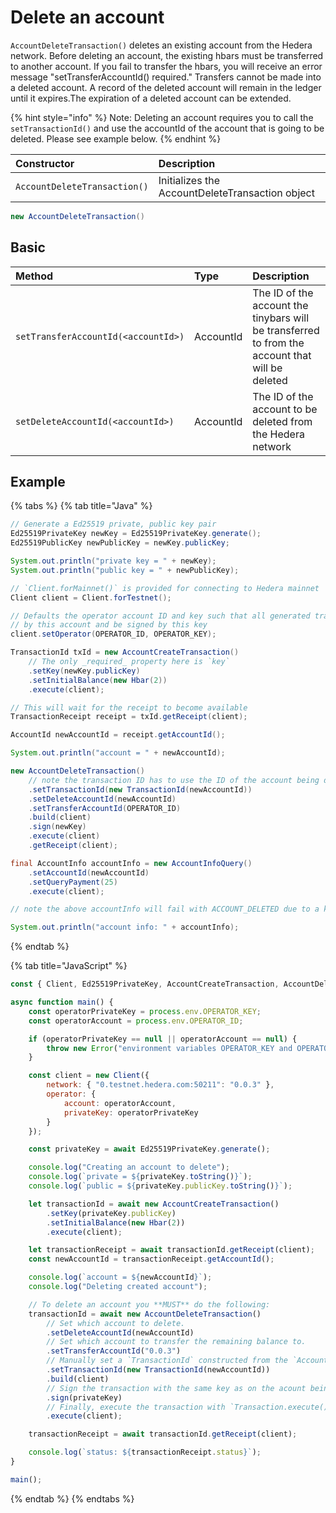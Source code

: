 # Delete an account

`AccountDeleteTransaction()` deletes an existing account from the Hedera network. Before deleting an account, the existing hbars must be transferred to another account. If you fail to transfer the hbars, you will receive an error message "setTransferAccountId\(\) required." Transfers cannot be made into a deleted account. A record of the deleted account will remain in the ledger until it expires.The expiration of a deleted account can be extended. 

{% hint style="info" %}
Note: Deleting an account requires you to call the `setTransactionId()` and use the accountId of the account that is going to be deleted. Please see example below. 
{% endhint %}

| Constructor | Description |
| :--- | :--- |
| `AccountDeleteTransaction()` | Initializes the AccountDeleteTransaction object |

```java
new AccountDeleteTransaction()
```

## Basic

| Method | Type | Description |
| :--- | :--- | :--- |
| `setTransferAccountId(<accountId>)` | AccountId | The ID of the account the tinybars will be transferred to from the account that will be deleted |
| `setDeleteAccountId(<accountId>)` | AccountId | The ID of the account to be deleted from the Hedera network |

##  Example

{% tabs %}
{% tab title="Java" %}
```java
// Generate a Ed25519 private, public key pair
Ed25519PrivateKey newKey = Ed25519PrivateKey.generate();
Ed25519PublicKey newPublicKey = newKey.publicKey;

System.out.println("private key = " + newKey);
System.out.println("public key = " + newPublicKey);

// `Client.forMainnet()` is provided for connecting to Hedera mainnet
Client client = Client.forTestnet();

// Defaults the operator account ID and key such that all generated transactions will be paid for
// by this account and be signed by this key
client.setOperator(OPERATOR_ID, OPERATOR_KEY);

TransactionId txId = new AccountCreateTransaction()
    // The only _required_ property here is `key`
    .setKey(newKey.publicKey)
    .setInitialBalance(new Hbar(2))
    .execute(client);

// This will wait for the receipt to become available
TransactionReceipt receipt = txId.getReceipt(client);

AccountId newAccountId = receipt.getAccountId();

System.out.println("account = " + newAccountId);

new AccountDeleteTransaction()
    // note the transaction ID has to use the ID of the account being deleted
    .setTransactionId(new TransactionId(newAccountId))
    .setDeleteAccountId(newAccountId)
    .setTransferAccountId(OPERATOR_ID)
    .build(client)
    .sign(newKey)
    .execute(client)
    .getReceipt(client);

final AccountInfo accountInfo = new AccountInfoQuery()
    .setAccountId(newAccountId)
    .setQueryPayment(25)
    .execute(client);

// note the above accountInfo will fail with ACCOUNT_DELETED due to a known issue on Hedera

System.out.println("account info: " + accountInfo);
```
{% endtab %}

{% tab title="JavaScript" %}
```javascript
const { Client, Ed25519PrivateKey, AccountCreateTransaction, AccountDeleteTransaction, Hbar, TransactionId } = require("@hashgraph/sdk");

async function main() {
    const operatorPrivateKey = process.env.OPERATOR_KEY;
    const operatorAccount = process.env.OPERATOR_ID;

    if (operatorPrivateKey == null || operatorAccount == null) {
        throw new Error("environment variables OPERATOR_KEY and OPERATOR_ID must be present");
    }

    const client = new Client({
        network: { "0.testnet.hedera.com:50211": "0.0.3" },
        operator: {
            account: operatorAccount,
            privateKey: operatorPrivateKey
        }
    });

    const privateKey = await Ed25519PrivateKey.generate();

    console.log("Creating an account to delete");
    console.log(`private = ${privateKey.toString()}`);
    console.log(`public = ${privateKey.publicKey.toString()}`);

    let transactionId = await new AccountCreateTransaction()
        .setKey(privateKey.publicKey)
        .setInitialBalance(new Hbar(2))
        .execute(client);

    let transactionReceipt = await transactionId.getReceipt(client);
    const newAccountId = transactionReceipt.getAccountId();

    console.log(`account = ${newAccountId}`);
    console.log("Deleting created account");

    // To delete an account you **MUST** do the following:
    transactionId = await new AccountDeleteTransaction()
        // Set which account to delete.
        .setDeleteAccountId(newAccountId)
        // Set which account to transfer the remaining balance to.
        .setTransferAccountId("0.0.3")
        // Manually set a `TransactionId` constructed from the `AccountId` you are  deleting.
        .setTransactionId(new TransactionId(newAccountId))
        .build(client)
        // Sign the transaction with the same key as on the acount being deleted.
        .sign(privateKey)
        // Finally, execute the transaction with `Transaction.execute()`
        .execute(client);

    transactionReceipt = await transactionId.getReceipt(client);

    console.log(`status: ${transactionReceipt.status}`);
}

main();
```
{% endtab %}
{% endtabs %}




